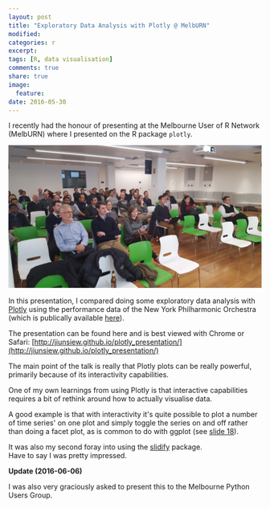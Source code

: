 ```yaml
---
layout: post
title: "Exploratory Data Analysis with Plotly @ MelbURN"
modified:
categories: r
excerpt:  
tags: [R, data visualisation]
comments: true
share: true
image:
  feature:
date: 2016-05-30
---
```

I recently had the honour of presenting at the Melbourne User of R Network 
(MelbURN) where I presented on the R package `plotly`.

![](/images/2016-05-30-exploratory-data-analysis-with-plotly/highres_450542663.jpeg)

In this presentation, I compared doing some exploratory data analysis with 
[Plotly](https://plot.ly) using the performance data of the New York Philharmonic
Orchestra (which is publically available 
[here](https://github.com/nyphilarchive/PerformanceHistory)).


The presentation can be found here and is best viewed with Chrome or Safari:
[http://jiunsiew.github.io/plotly_presentation/](http://jiunsiew.github.io/plotly_presentation/)

The main point of the talk is really that Plotly plots can be really powerful, 
primarily because of its interactivity capabilities.  

One of my own learnings from using Plotly is that interactive capabilities 
requires a bit of rethink around how to actually visualise data.

A good example is that with interactivity it's quite possible to plot a number 
of time series' on one plot and simply toggle the series on and off rather than 
doing a facet plot, as is common to do with ggplot (see [slide 18](http://jiunsiew.github.io/plotly_presentation/#18)).

It was also my second foray into using the [slidify](http://slidify.org) package.  
Have to say I was pretty impressed.

**Update (2016-06-06)**

I was also very graciously asked to present this to the Melbourne Python Users Group.
